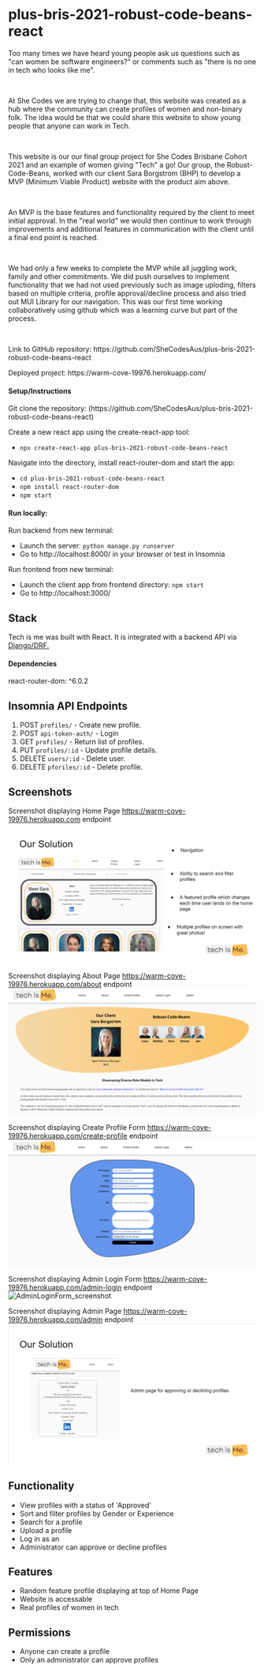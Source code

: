 <h1>plus-bris-2021-robust-code-beans-react</h1>

<p>Too many times we have heard young people ask us questions such as "can women be software engineers?" or comments such as "there is no one in tech who looks like me".</p>
<br>
<p>At She Codes we are trying to change that, this website was created as a hub where the community can create profiles of women and non-binary folk. The idea would be that we could share this website to show young people that anyone can work in Tech.</p>
<br>
<p>This website is our our final group project for She Codes Brisbane Cohort 2021 and an example of women giving "Tech" a go! Our group, the Robust-Code-Beans, worked with our client Sara Borgstrom (BHP) to develop a MVP (Minimum Viable Product) website with the product aim above.</p>
<br>
<p>An MVP is the base features and functionality required by the client to meet initial approval. In the "real world" we would then continue to work through improvements and additional features in communication with the client until a final end point is reached.</p>
<br>
<p>We had only a few weeks to complete the MVP while all juggling work, family and other commitments. We did push ourselves to implement functionality that we had not used previously such as image uploding, filters based on multiple criteria, profile approval/decline process and also tried out MUI Library for our navigation. This was our first time working collaboratively using github which was a learning curve but part of the process.</p>
<br>

<p>Link to GitHub repository: https://github.com/SheCodesAus/plus-bris-2021-robust-code-beans-react</p>

<p>Deployed project: https://warm-cove-19976.herokuapp.com/</p>

<h4>Setup/Instructions</h4>

<p>Git clone the repository: (https://github.com/SheCodesAus/plus-bris-2021-robust-code-beans-react)</p>

<p>Create a new react app using the create-react-app tool:</p>
    <ul>
        <li><code>npx create-react-app plus-bris-2021-robust-code-beans-react</code></li>
    </ul>
<p>Navigate into the directory, install react-router-dom and start the app:</p>
    <ul>
        <li><code>cd plus-bris-2021-robust-code-beans-react</code></li>
        <li><code>npm install react-router-dom</code></li>
        <li><code>npm start</code></li>
    </ul>
<h4>Run locally:</h4>
<p>Run backend from new terminal:</p>
<ul>
<li>Launch the server: <code>python manage.py runserver</code></li>
<li>Go to http://localhost:8000/ in your browser or test in Insomnia</li>
    </ul>

<p>Run frontend from new terminal:</p>
    <ul>
<li>Launch the client app from frontend directory: <code>npm start</code></li>
<li>Go to http://localhost:3000/</li>
</ul>

<h2>Stack</h2>
<p>Tech is me was built with React. It is integrated with a backend API via<a href="https://github.com/SheCodesAus/plus-bris-2021-robust-code-beans-drf"> Django/DRF.</a>

<h4>Dependencies</h4>
react-router-dom: ^6.0.2


<h2>Insomnia API Endpoints</h2>
<ol>
    <li>POST <code>profiles/</code> - Create new profile.</li>
    <li>POST <code>api-token-auth/</code> - Login</li>
    <li>GET <code>profiles/</code> - Return list of profiles.</li>
    <li>PUT <code>profiles/:id</code> - Update profile details.</li>
    <li>DELETE <code>users/:id</code> - Delete user.</li>
    <li>DELETE <code>pforiles/:id</code> - Delete profile.</li>
    </ol>

<h2>Screenshots</h2>

Screenshot displaying Home Page https://warm-cove-19976.herokuapp.com endpoint
![HomePage_screenshot](screenshots/HomePage.png "Screenshot showing Home Page")

Screenshot displaying About Page https://warm-cove-19976.herokuapp.com/about endpoint
![AboutPage_screenshot](screenshots/AboutPage.png "Screenshot showing About Page")

Screenshot displaying Create Profile Form https://warm-cove-19976.herokuapp.com/create-profile endpoint
![CreateProfileForm_screenshot](screenshots/CreateProfileForm.png "Screenshot showing Create Profile Form")

Screenshot displaying Admin Login Form https://warm-cove-19976.herokuapp.com/admin-login endpoint
![AdminLoginForm_screenshot](screenshots/AdminLoginForm.png "Screenshot showing Admin Login Form")

Screenshot displaying Admin Page https://warm-cove-19976.herokuapp.com/admin endpoint
![AdminPage_screenshot](screenshots/AdminPage.png "Screenshot showing Admin Page")

<h2>Functionality</h2>
<ul>
    <li>View profiles with a status of 'Approved'</li>
    <li>Sort and filter profiles by Gender or Experience</li>
    <li>Search for a profile</li>
    <li>Upload a profile</li>
    <li>Log in as an </li>
    <li>Administrator can approve or decline profiles</li>
</ul>

<h2>Features</h2>
<ul>
  <li>Random feature profile displaying at top of Home Page</li>
  <li>Website is accessable</li>
  <li>Real profiles of women in tech</li>
</ul>

<h2>Permissions</h2>

<ul>
    <li>Anyone can create a profile</li>
    <li>Only an administrator can approve profiles</li>
    </ul>